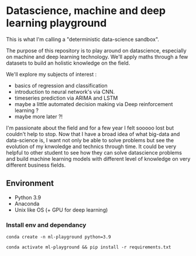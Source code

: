# Datascience, machine and deep learning playground
This is what I'm calling a "deterministic data-science sandbox".

The purpose of this repository is to play around on datascience, especially on machine and deep learning technology. We'll apply maths through a few datasets to build an holistic knowledge on the field.

We'll explore my subjects of interest :
- basics of regression and classification
- introduction to neural network's via CNN.
- timeseries prediction via ARIMA and LSTM
- maybe a little automated decision making via Deep reinforcement learning ?
- maybe more later ?!

I'm passionate about the field and for a few year I felt sooooo lost but couldn't help to stop. Now that I have a broad idea of what big-data and data-science is, I want not only be able to solve problems but see the evolution of my knwoledge and technics through time.
It could be very helpful to other student to see how they can solve datascience problems and build machine learning models with different level of knowledge on very different business fields.


## Environment
- Python 3.9
- Anaconda
- Unix like OS (+ GPU for deep learning)

### Install env and dependancy

```
conda create -n ml-playground python=3.9

conda activate ml-playground && pip install -r requirements.txt
```
